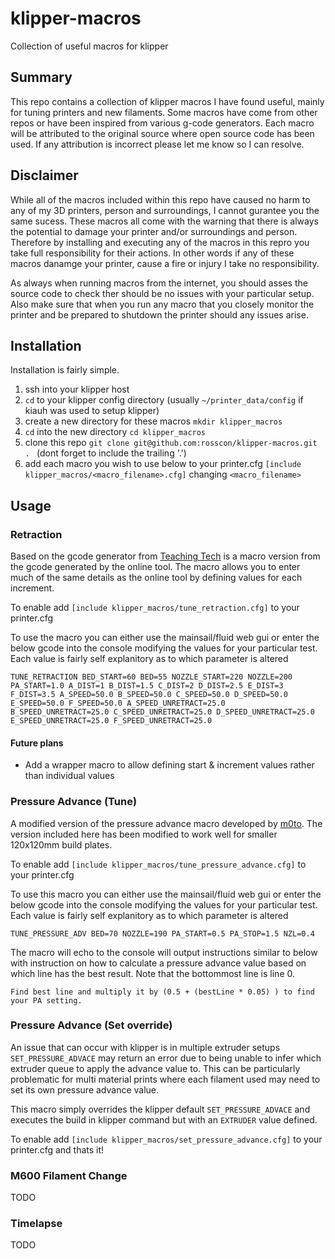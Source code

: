 # klipper-macros
Collection of useful macros for klipper


## Summary
This repo contains a collection of klipper macros I have found useful, mainly for tuning printers and new filaments. 
Some macros have come from other repos or have been inspired from various g-code generators. 
Each macro will be attributed to the original source where open source code has been used. If any attribution is incorrect please let me know so I can resolve.

## Disclaimer
While all of the macros included within this repo have caused no harm to any of my 3D printers, person and surroundings, I cannot gurantee you the same sucess. 
These macros all come with the warning that there is always the potential to damage your printer and/or surroundings and person.
Therefore by installing and executing any of the macros in this repro you take full responsibility for their actions.
In other words if any of these macros danamge your printer, cause a fire or injury I take no responsibility.

As always when running macros from the internet, you should asses the source code to check ther should be no issues with your particular setup.
Also make sure that when you run any macro that you closely monitor the printer and be prepared to shutdown the printer should any issues arise.


## Installation
Installation is fairly simple. 

1. ssh into your klipper host
2. `cd` to your klipper config directory (usually `~/printer_data/config` if kiauh was used to setup klipper)
3. create a new directory for these macros `mkdir klipper_macros`
4. `cd` into the new directory `cd klipper_macros`
5. clone this repo `git clone git@github.com:rosscon/klipper-macros.git . ` (dont forget to include the trailing '.')
6. add each macro you wish to use below to your printer.cfg `[include klipper_macros/<macro_filename>.cfg]` changing `<macro_filename>`



## Usage

### Retraction
Based on the gcode generator from [Teaching Tech](https://teachingtechyt.github.io/calibration.html#retraction) is a macro version from the gcode generated by the online tool.
The macro allows you to enter much of the same details as the online tool by defining values for each increment. 

To enable add `[include klipper_macros/tune_retraction.cfg]` to your printer.cfg

To use the macro you can either use the mainsail/fluid web gui or enter the below gcode into the console modifying the values for your particular test. Each value is fairly self explanitory as to which parameter is altered

```
TUNE_RETRACTION BED_START=60 BED=55 NOZZLE_START=220 NOZZLE=200 PA_START=1.0 A_DIST=1 B_DIST=1.5 C_DIST=2 D_DIST=2.5 E_DIST=3 F_DIST=3.5 A_SPEED=50.0 B_SPEED=50.0 C_SPEED=50.0 D_SPEED=50.0 E_SPEED=50.0 F_SPEED=50.0 A_SPEED_UNRETRACT=25.0 B_SPEED_UNRETRACT=25.0 C_SPEED_UNRETRACT=25.0 D_SPEED_UNRETRACT=25.0 E_SPEED_UNRETRACT=25.0 F_SPEED_UNRETRACT=25.0
```

#### Future plans
* Add a wrapper macro to allow defining start & increment values rather than individual values


### Pressure Advance (Tune)
A modified version of the pressure advance macro developed by [m0to](https://gist.github.com/m0to/d395d44fa412d9808e0130857ea74f0b). The version included here has been modified to work well for smaller 120x120mm build plates.

To enable add `[include klipper_macros/tune_pressure_advance.cfg]` to your printer.cfg

To use this macro you can either use the mainsail/fluid web gui or enter the below gcode into the console modifying the values for your particular test. Each value is fairly self explanitory as to which parameter is altered

```
TUNE_PRESSURE_ADV BED=70 NOZZLE=190 PA_START=0.5 PA_STOP=1.5 NZL=0.4
```

The macro will echo to the console will output instructions similar to below with instruction on how to calculate a pressure advance value based on which line has the best result. Note that the bottommost line is line 0.

```
Find best line and multiply it by (0.5 + (bestLine * 0.05) ) to find your PA setting.
```

### Pressure Advance (Set override)
An issue that can occur with klipper is in multiple extruder setups `SET_PRESSURE_ADVACE` may return an error due to being unable to infer which extruder queue to apply the advance value to. 
This can be particularly problematic for multi material prints where each filament used may need to set its own pressure advance value.

This macro simply overrides the klipper default `SET_PRESSURE_ADVACE` and executes the build in klipper command but with an `EXTRUDER` value defined.

To enable add `[include klipper_macros/set_pressure_advance.cfg]` to your printer.cfg and thats it!


### M600 Filament Change
TODO

### Timelapse
TODO


